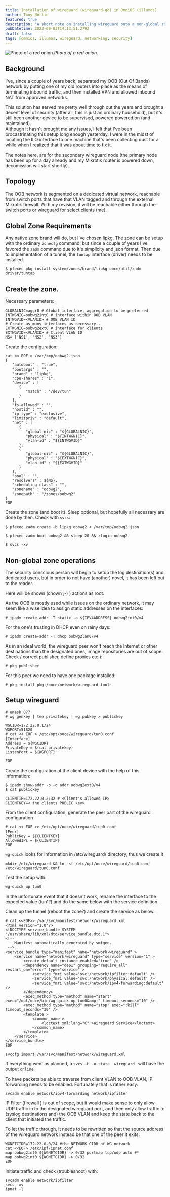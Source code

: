 ```yaml
---
title: Installation of wireguard (wireguard-go) in OmniOS (illumos)
author: Tony Norlin
featured: true
description: "A short note on installing wireguard onto a non-global zone in illumos."
pubDatetime: 2023-09-03T14:13:51.279Z
draft: false
tags: [omnios, illumos, wireguard, networking, security]
---
```


![Photo of a red onion.](/assets/red_onion.jpeg)_Photo of a red onion._

## Background

I've, since a couple of years back, separated my OOB (Out Of Bands) network by putting one of my old routers into place as the means of terminating inbound traffic, and then installed VPN and allowed inbound NAT from approved networks.

This solution has served me pretty well through out the years and brought a decent level of security (after all, this is just an ordinary household), but it's still been another device to be supervised, powered powered on (and maintained).<br />
Although it hasn't brought me any issues, I felt that I've been procastrinating this setup long enough yesterday. I were in the midst of locating the ILO interface to one machine that's been collecting dust for a while when I realized that it was about time to fix it.

The notes here, are for the secondary wireguard node (the primary node has been up for a day already and my Mikrotik router is powered down, decomission will start shortly)...

## Topology

The OOB network is segmented on a dedicated virtual network, reachable from switch ports that have that VLAN tagged and through the external Mikrotik firewall. With my revision, it will be reachable either through the switch ports or wireguard for select clients (me).

## Global Zone Requirements

Any native zone brand will do, but I've chosen lipkg. The zone can be setup with the ordinary `zonecfg` command, but since a couple of years I've favored the `zadm` command due to it's simplicity and json format. Then due to implementation of a tunnel, the `tuntap` interface (driver) needs to be installed.

    $ pfexec pkg install system/zones/brand/lipkg ooce/util/zadm driver/tuntap

## Create the zone.

Necessary parameters:

    GLOBALNIC=aggr0 # Global interface, aggregation to be preferred.
    INTWGNIC=oobwg2int0 # interface within OOB VLAN
    INTWGVID=<VLANID> # OOB VLAN ID
    # Create as many interfaces as necessary..
    EXTWGNIC=oobwg2ext0 # interface for clients
    EXTWGVID=<VLANID> # Client VLAN ID
    NS= ['NS1', 'NS2', 'NS3']

Create the configuration:

    cat << EOF > /var/tmp/oobwg2.json
    {
       "autoboot" : "true",
       "bootargs" : "",
       "brand" : "lipkg",
       "cpu-shares" : "1",
       "device" : [
          {
             "match" : "/dev/tun"
          }
       ],
       "fs-allowed" : "",
       "hostid" : "",
       "ip-type" : "exclusive",
       "limitpriv" : "default",
       "net" : [
          {
             "global-nic" : "${GLOBALNIC}",
             "physical" : "${INTWGNIC}",
             "vlan-id" : "${INTWGVID}"
          },
          {
             "global-nic" : "${GLOBALNIC}",
             "physical" : "${EXTWGNIC}",
             "vlan-id" : "${EXTWGVID}"
          }
       ],
       "pool" : "",
       "resolvers" : ${NS},
       "scheduling-class" : "",
       "zonename" : "oobwg2",
       "zonepath" : "/zones/oobwg2"
    }
    EOF

Create the zone (and boot it). Sleep optional, but hopefully all necessary are done by then. Check with `svcs`:

    $ pfexec zadm create -b lipkg oobwg2 < /var/tmp/oobwg2.json

    $ pfexec zadm boot oobwg2 && sleep 20 && zlogin oobwg2

    $ svcs -xv

## Non-global zone operations

The security conscious person will begin to setup the log destination(s) and dedicated users, but in order to not have (another) novel, it has been left out to the reader.

Here will be shown (chown ;-) ) actions as root.

As the OOB is mostly used while issues on the ordinary network, it may seem like a wise idea to assign static addresses on the interfaces:

    # ipadm create-addr -T static -a ${IPV4ADDRESS} oobwg2int0/v4

For the one's trusting in DHCP even on rainy days:

    # ipadm create-addr -T dhcp oobwg2lan0/v4

As in an ideal world, the wireguard peer won't reach the Internet or other destinations than the designated ones, image repositories are out of scope. Check / correct publisher, define proxies etc.):

    # pkg publisher

For this peer we need to have one package installed:

    # pkg install pkg:/ooce/network/wireguard-tools

## Setup wireguard

    # umask 077
    # wg genkey | tee privatekey | wg pubkey > publickey

    WGCIDR=172.22.0.1/24
    WGPORT=51820
    # cat << EOF > /etc/opt/ooce/wireguard/tun0.conf
    [Interface]
    Address = ${WGCIDR}
    PrivateKey = $(cat privatekey)
    ListenPort = ${WGPORT}

    EOF

Create the configuration at the client device with the help of this information:

    $ ipadm show-addr -p -o addr oobwg2ext0/v4
    $ cat publickey

    CLIENTIP=172.22.0.2/32 # <Client's allowed IP>
    CLIENTKEY=< the clients PUBLIC key>

From the client configuration, generate the peer part of the wireguard configuration

    # cat << EOF >> /etc/opt/ooce/wireguard/tun0.conf
    [Peer]
    PublicKey = ${CLIENTKEY}
    AllowedIPs = ${CLIENTIP}
    EOF

`wg-quick` looks for information in /etc/wireguard/ directory, thus we create it

    mkdir /etc/wireguard && ln -sf /etc/opt/ooce/wireguard/tun0.conf /etc/wireguard/tun0.conf

Test the setup with:

    wg-quick up tun0

In the unfortunate event that it doesn't work, rename the interface to the expected value (tun1?) and do the same below with the service definition.

Clean up the tunnel (reboot the zone?) and create the service as below.

    # cat <<EOF>> /var/svc/manifest/network/wireguard.xml
    <?xml version="1.0"?>
    <!DOCTYPE service_bundle SYSTEM "/usr/share/lib/xml/dtd/service_bundle.dtd.1">
    <!--
        Manifest automatically generated by smfgen.
     -->
    <service_bundle type="manifest" name="network-wireguard" >
        <service name="network/wireguard" type="service" version="1" >
            <create_default_instance enabled="true" />
            <dependency name="dep1" grouping="require_all" restart_on="error" type="service" >
                <service_fmri value='svc:/network/ipfilter:default' />
                <service_fmri value='svc:/network/physical:default' />
                <service_fmri value='svc:/network/ipv4-forwarding:default' />
            </dependency>
            <exec_method type="method" name="start" exec="/opt/ooce/bin/wg-quick up tun0&amp;" timeout_seconds="10" />
            <exec_method type="method" name="stop" exec=":kill" timeout_seconds="30" />
            <template >
                <common_name >
                    <loctext xml:lang="C" >Wireguard Service</loctext>
                </common_name>
            </template>
        </service>
    </service_bundle>
    EOF

    svccfg import /var/svc/manifest/network/wireguard.xml

If everything went as planned, a `svcs -H -o state  wireguard ` will have the output `online`.

To have packets be able to traverse from client VLAN to OOB VLAN, IP forwarding needs to be enabled. Fortunately that is rather easy:

    svcadm enable network/ipv4-forwarding network/ipfilter

IP Filter (firewall ) is out of scope, but it would make sense to only allow UDP traffic in to the designated wireguard port, and then only allow traffic to (syslog destinations and) the OOB VLAN and keep the state back to the client that initiated the traffic.

To let the traffic through, it needs to be rewritten so that the source address of the wireguard network instead be that one of the peer it exits:

    WGNETCIDR=172.22.0.0/24 #the NETWORK CIDR of WG network
    cat <<EOF> /etc/ipf/ipnat.conf
    map oobwg2int0 ${WGNETCIDR} -> 0/32 portmap tcp/udp auto #*
    map oobwg2int0 ${WGNETCIDR} -> 0/32
    EOF

Initiate traffic and check (troubleshoot) with:

    svcadm enable network/ipfilter
    svcs -xv
    ipnat -l
